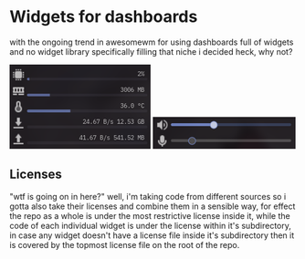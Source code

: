 # Widgets for dashboards

with the ongoing trend in awesomewm for using dashboards full of widgets and no widget library
specifically filling that niche i decided heck, why not?

<img src="./progress_bars.png">

<img src="./sliders.png">


## Licenses

"wtf is going on in here?"
well, i'm taking code from different sources so i gotta also take their licenses and combine them in
a sensible way, for effect the repo as a whole is under the most restrictive license inside it,
while the code of each individual widget is under the license within it's subdirectory, in case any
widget doesn't have a license file inside it's subdirectory then it is covered by the topmost
license file on the root of the repo.
